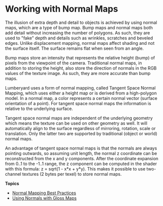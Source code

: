 # Working with Normal Maps<a name="mat-maps-normal-intro"></a>

The illusion of extra depth and detail to objects is achieved by using normal maps, which are a type of bump map\. Bump maps and normal maps both add detail without increasing the number of polygons\. As such, they are used to "fake" depth and details such as wrinkles, scratches and beveled edges\. Unlike displacement mapping, normal maps affect shading and not the surface itself\. The surface remains flat when seen from an angle\. 

Bump maps store an intensity that represents the relative height \(bump\) of pixels from the viewpoint of the camera\. Traditional normal maps, in addition to storing the height, also store the direction of normals in the RGB values of the texture image\. As such, they are more accurate than bump maps\. 

Lumberyard uses a form of normal mapping, called Tangent Space Normal Mapping, which uses either a height map or is derived from a high\-polygon model\. In a normal map, a color represents a certain normal vector \(surface orientation of a point\)\. For tangent space normal maps the information is relative to the underlying surface\. 

Tangent space normal maps are independent of the underlying geometry which means the texture can be used on other geometry as well\. It will automatically align to the surface regardless of mirroring, rotation, scale or translation\. Only the latter two are supported by traditional \(object or world\) normal maps\. 

An advantage of tangent space normal maps is that the normals are always pointing outwards, so assuming unit length, the normal z coordinate can be reconstructed from the x and y components\. After the coordinate expansion from 0\.\.1 to the \-1\.\.1 range, the z component can be computed in the shader with this formula: z = sqrt\(1 \- x\*x \+ y\*y\)\. This makes it possible to use two\-channel textures \(2 bytes per texel\) to store normal maps\. 

**Topics**
+ [Normal Mapping Best Practices](mat-maps-normal-best-practices.md)
+ [Using Normals with Gloss Maps](mat-maps-normal-gloss.md)